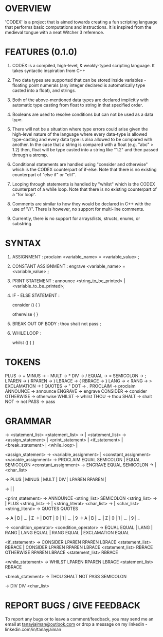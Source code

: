 
# OVERVIEW 

'CODEX' is a project that is aimed towards creating a fun scripting language that performs basic computations and instructions. It is inspired from the medieval tongue with a neat Witcher 3 reference. 

# FEATURES (0.1.0)

1. CODEX is a compiled, high-level, & weakly-typed scripting language. It takes syntactic inspiration from C++ 

2. Two data types are supported that can be stored inside variables - floating point numerals (any integer declared is automatically type casted into a float), and strings. 

3. Both of the above-mentioned data types are declared implicitly with automatic type casting from float to string in that specified order.

4. Booleans are used to resolve conditions but can not be used as a data type.

5. There will not be a situation where type errors could arise given the high-level nature of the language where every data-type is allowed type-casting and every data type is also allowed to be compared with another. In the case that a string is compared with a float (e.g. "abc" > 1.2) then, float will be type casted into a string like "1.2" and then passed through a strcmp. 

6. Conditional statements are handled using "consider and otherwise" which is the CODEX counterpart of if-else. Note that there is no existing counterpart of "else if" or "elif".

7. Looping through statements is handled by "whilst" which is the CODEX counterpart of a while loop. Note that there is no existing counterpart of a "for loop".

8. Comments are similar to how they would be declared in C++ with the use of "//". There is however, no support for multi-line comments.

9. Currently, there is no support for arrays/lists, structs, enums, or substring. 

# SYNTAX 

1. ASSIGNMENT :
    proclaim <variable_name> = <variable_value> ;

2. CONSTANT ASSIGNMENT :
    engrave <variable_name> = <variable_value> ; 

3. PRINT STATEMENT : 
    announce <string_to_be_printed> | <variable_to_be_printed>;

4. IF - ELSE STATEMENT :

    consider (<condition>) {
        <statements>
    }

    otherwise {
        <statements>
    }

5. BREAK OUT OF BODY : 
    thou shalt not pass ;

6. WHILE LOOP :

    whilst (<condition>) {
        <statements>
    }

# TOKENS

PLUS                -> +
MINUS               -> -
MULT                -> *
DIV                 -> /
EQUAL               -> =
SEMICOLON           -> ;
LPAREN              -> (
RPAREN              -> )
LBRACE              -> {
RBRACE              -> }
LANG                -> <
RANG                -> >
EXCLAMATION         -> !
QUOTES              -> "
DOT                 -> .
PROCLAIM            -> proclaim
ANNOUNCE            -> announce
ENGRAVE             -> engrave
CONSIDER            -> consider
OTHERWISE           -> otherwise
WHILST              -> whilst
THOU                -> thou
SHALT               -> shalt
NOT                 -> not
PASS                -> pass

# GRAMMAR

<program>         -> <statement_list>
<statement_list>  -> <statement> | <statement> <statement_list>
<statement>       -> <assign_statement> | <print_statement> | <if_statement> | <break_statement> | <while_loop> | <comment>

<assign_statement>      -> <variable_assignment> | <constant_assignment>
<variable_assignment>   -> PROCLAIM <ID> EQUAL <expression> SEMICOLON | <ID> EQUAL <expression> SEMICOLON
<constant_assignment>   -> ENGRAVE <ID> EQUAL <expression> SEMICOLON
<ID>                    -> <letter> | <letter> <char_list>

<expression>            -> <expression> PLUS <expression> | <expression> MINUS <expression> | <expression> MULT <expression> | <expression> DIV <expression> | LPAREN <expression> RPAREN | <literal>

<literal>               -> <string> | <number> | <ID>

<print_statement>       -> ANNOUNCE <string_list> SEMICOLON
<string_list>           -> <string> | <string> PLUS <string_list>
<string>                -> <ID> | <string_literal>
<char_list>             -> <char> | <char> <char_list>
<string_literal>        -> QUOTES <words> QUOTES

<letter>                -> A | B | ... | Z
<number>                -> <number> <number> | <number> DOT <number> | 0 | 1 | ... | 9
<char>                  -> A | B | ... | Z | 0 | 1 | ... | 9 | _

<condition>             -> <expression> <condition_operator> <expression>
<condition_operator>    -> EQUAL EQUAL | LANG | RANG | LANG EQUAL | RANG EQUAL | EXCLAMATION EQUAL

<if_statement>          -> CONSIDER LPAREN <condition> RPAREN LBRACE <statement_list> RBRACE |  CONSIDER LPAREN <condition> RPAREN LBRACE <statement_list> RBRACE OTHERWISE RPAREN LBRACE <statement_list> RBRACE

<while_statement>       -> WHILST LPAREN <condition> RPAREN LBRACE <statement_list> RBRACE

<break_statement>       -> THOU SHALT NOT PASS SEMICOLON

<comment>               -> DIV DIV <char_list>

# REPORT BUGS / GIVE FEEDBACK

To report any bugs or to leave a comment/feedback, you may send me an email at tanayjaiman@outlook.com or drop a message on my linkedin - linkedin.com/in/tanayjaiman